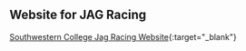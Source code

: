 ## Website for JAG Racing

[Southwestern College Jag Racing Website](https://vlopezvilla.github.io/swc-jag-racing/){:target="_blank"}
